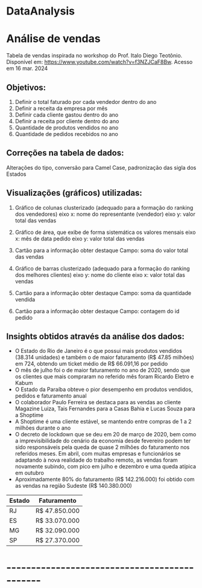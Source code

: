 # DataAnalysis


# Análise de vendas

Tabela de vendas inspirada no workshop do Prof. Italo Diego Teotônio.
Disponível em: <https://www.youtube.com/watch?v=f3NZJCaF8Bw>. Acesso em 16 mar. 2024


## Objetivos:

1. Definir o total faturado por cada vendedor dentro do ano
2. Definir a receita da empresa por mês
3. Definir cada cliente gastou dentro do ano
4. Definir a receita por cliente dentro do ano
5. Quantidade de produtos vendidos no ano
6. Quantidade de pedidos recebidos no ano

## Correções na tabela de dados:
Alterações do tipo, conversão para Camel Case, padronização das sigla dos Estados

## Visualizações (gráficos) utilizadas:

1. Gráfico de colunas clusterizado (adequado para a formação do ranking dos vendedores)
eixo x: nome do representante (vendedor)
eixo y: valor total das vendas

2. Gráfico de área, que exibe de forma sistemática os valores mensais
eixo x: mês de data pedido
eixo y: valor total das vendas


3. Cartão para a informação obter destaque
Campo: soma do valor total das vendas

4. Gráfico de barras clusterizado (adequado para a formação do ranking dos melhores clientes)
eixo y: nome do cliente
eixo x: valor total das vendas


5. Cartão para a informação obter destaque
Campo: soma da quantidade vendida


5. Cartão para a informação obter destaque
Campo: contagem do id pedido

## Insights obtidos através da análise dos dados:
- O Estado do Rio de Janeiro é o que possui mais produtos vendidos (38.314 unidades) e também o de maior faturamento (R$ 47.85 milhões) em 724, obtendo um ticket médio de R$ 66.091,16 por pedido
- O mês de julho foi o de maior faturamento no ano de 2020, sendo que os clientes que mais compraram no referido mês foram Ricardo Eletro e Kabum
- O Estado da Paraíba obteve o pior desempenho em produtos vendidos, pedidos e faturamento anual
- O colaborador Paulo Ferreira se destaca para as vendas ao cliente Magazine Luiza, Tais Fernandes para a Casas Bahia e Lucas Souza para a Shoptime
- A Shoptime é uma cliente estável, se mantendo entre compras de 1 a 2 milhões durante o ano
- O decreto de lockdown que se deu em 20 de março de 2020, bem como a imprevisibilidade do cenário da economia desde fevereiro podem ter sido responsáveis pela queda de quase 2 milhões do faturamento nos referidos meses. Em abril, com muitas empresas e funcionários se adaptando à nova realidade do trabalho remoto, as vendas foram novamente subindo, com pico em julho e dezembro e uma queda atípica em outubro
- Aproximadamente 80% do faturamento (R$ 142.216.000) foi obtido com as vendas na região Sudeste (R$ 140.380.000)

|Estado| Faturamento|
|-----| -----------|
|RJ |R$ 47.850.000 |
|ES |R$ 33.070.000 |
|MG | R$ 32.090.000 |
|SP | R$ 27.370.000 |


# ---------------------------------------------
